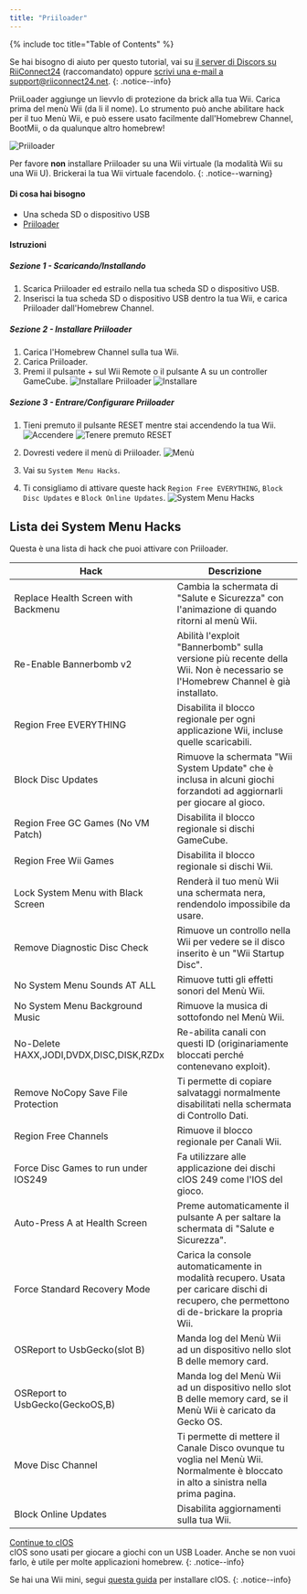 ```yaml
---
title: "Priiloader"
---
```


{% include toc title="Table of Contents" %}

Se hai bisogno di aiuto per questo tutorial, vai su [il server di Discors su RiiConnect24](https://discord.gg/b4Y7jfD) (raccomandato) oppure [scrivi una e-mail a support@riiconnect24.net](mailto:support@riiconnect24.net).
{: .notice--info}

PriiLoader aggiunge un lievvlo di protezione da brick alla tua Wii. Carica prima del menù Wii (da li il nome). Lo strumento può anche abilitare hack per il tuo Menù Wii, e può essere usato facilmente dall'Homebrew Channel, BootMii, o da qualunque altro homebrew!

![Priiloader](/images/priiloader.jpg)

Per favore **non** installare Priiloader su una Wii virtuale (la modalità Wii su una Wii U). Brickerai la tua Wii virtuale facendolo.
{: .notice--warning}

#### Di cosa hai bisogno
* Una scheda SD o dispositivo USB
* [Priiloader](/assets/files/Priiloader_v0_8_2.zip)

#### Istruzioni
##### Sezione 1 - Scaricando/Installando

1. Scarica Priiloader ed estrailo nella tua scheda SD o dispositivo USB.
2. Inserisci la tua scheda SD o dispositivo USB dentro la tua Wii, e carica Priiloader dall'Homebrew Channel.

##### Sezione 2 - Installare Priiloader

1. Carica l'Homebrew Channel sulla tua Wii.
2. Carica Priiloader.
3. Premi il pulsante + sul Wii Remote o il pulsante A su un controller GameCube. ![Installare Priiloader](/images/Priiloader/2.png) ![Installare](/images/Priiloader/3.png)

##### Sezione 3 - Entrare/Configurare Priiloader

1. Tieni premuto il pulsante RESET mentre stai accendendo la tua Wii. ![Accendere](/images/Priiloader/5.jpg) ![Tenere premuto RESET](/images/Priiloader/4.jpg)

2. Dovresti vedere il menù di Priiloader. ![Menù](/images/Priiloader/6.png)
3. Vai su `System Menu Hacks`.
4. Ti consigliamo di attivare queste hack `Region Free EVERYTHING`, `Block Disc Updates` e `Block Online Updates`. ![System Menu Hacks](/images/Priiloader/7.png)

## Lista dei System Menu Hacks

Questa è una lista di hack che puoi attivare con Priiloader.

| Hack                                    | Descrizione                                                                                                                                  |
| --------------------------------------- | -------------------------------------------------------------------------------------------------------------------------------------------- |
| Replace Health Screen with Backmenu     | Cambia la schermata di "Salute e Sicurezza" con l'animazione di quando ritorni al menù Wii.                                                  |
| Re-Enable Bannerbomb v2                 | Abilità l'exploit "Bannerbomb" sulla versione più recente della Wii. Non è necessario se l'Homebrew Channel è già installato.                |
| Region Free EVERYTHING                  | Disabilita il blocco regionale per ogni applicazione Wii, incluse quelle scaricabili.                                                        |
| Block Disc Updates                      | Rimuove la schermata "Wii System Update" che è inclusa in alcuni giochi forzandoti ad aggiornarli per giocare al gioco.                      |
| Region Free GC Games (No VM Patch)      | Disabilita il blocco regionale si dischi GameCube.                                                                                           |
| Region Free Wii Games                   | Disabilita il blocco regionale si dischi Wii.                                                                                                |
| Lock System Menu with Black Screen      | Renderà il tuo menù Wii una schermata nera, rendendolo impossibile da usare.                                                                 |
| Remove Diagnostic Disc Check            | Rimuove un controllo nella Wii per vedere se il disco inserito è un "Wii Startup Disc".                                                      |
| No System Menu Sounds AT ALL            | Rimuove tutti gli effetti sonori del Menù Wii.                                                                                               |
| No System Menu Background Music         | Rimuove la musica di sottofondo nel Menù Wii.                                                                                                |
| No-Delete HAXX,JODI,DVDX,DISC,DISK,RZDx | Re-abilita canali con questi ID (originariamente bloccati perché contenevano exploit).                                                       |
| Remove NoCopy Save File Protection      | Ti permette di copiare salvataggi normalmente disabilitati nella schermata di Controllo Dati.                                                |
| Region Free Channels                    | Rimuove il blocco regionale per Canali Wii.                                                                                                  |
| Force Disc Games to run under IOS249    | Fa utilizzare alle applicazione dei dischi cIOS 249 come l'IOS del gioco.                                                                    |
| Auto-Press A at Health Screen           | Preme automaticamente il pulsante A per saltare la schermata di "Salute e Sicurezza".                                                        |
| Force Standard Recovery Mode            | Carica la console automaticamente in modalità recupero. Usata per caricare dischi di recupero, che permettono di de-brickare la propria Wii. |
| OSReport to UsbGecko(slot B)            | Manda log del Menù Wii ad un dispositivo nello slot B delle memory card.                                                                     |
| OSReport to UsbGecko(GeckoOS,B)         | Manda log del Menù Wii ad un dispositivo nello slot B delle memory card, se il Menù Wii è caricato da Gecko OS.                              |
| Move Disc Channel                       | Ti permette di mettere il Canale Disco ovunque tu voglia nel Menù Wii. Normalmente è bloccato in alto a sinistra nella prima pagina.         |
| Block Online Updates                    | Disabilita aggiornamenti sulla tua Wii.                                                                                                      |

[Continue to cIOS](cios)<br> cIOS sono usati per giocare a giochi con un USB Loader. Anche se non vuoi farlo, è utile per molte applicazioni homebrew.
{: .notice--info}

Se hai una Wii mini, segui [questa guida](cios-mini) per installare cIOS.
{: .notice--info}

